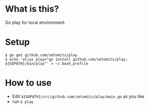 # What is this?

Go play for local environment.

# Setup

```
$ go get github.com/setomits/play
$ echo 'alias play="go install github.com/setomits/play; ${GOPATH}/bin/play"' > ~/.bash_profile
```

# How to use

* Edit `${GOPATH}/src/github.com/setomits/play/main.go` as you like
* run `$ play`
